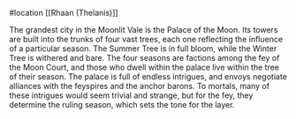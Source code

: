  #location [[Rhaan (Thelanis)]]

The grandest city in the Moonlit Vale is the Palace of the Moon. Its towers are built into the trunks of four vast trees, each one reflecting the influence of a particular season. The Summer Tree is in full bloom, while the Winter Tree is withered and bare. The four seasons are factions among the fey of the Moon Court, and those who dwell within the palace live within the tree of their season. The palace is full of endless intrigues, and envoys negotiate alliances with the feyspires and the anchor barons. To mortals, many of these intrigues would seem trivial and strange, but for the fey, they determine the ruling season, which sets the tone for the layer.
